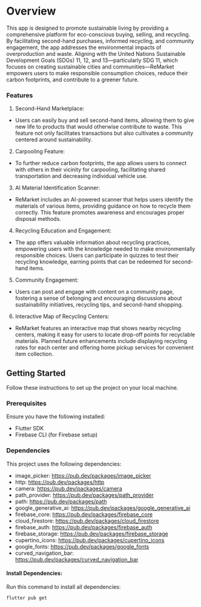 # Overview
This app is designed to promote sustainable living by providing a comprehensive platform for eco-conscious buying, selling, and recycling. By facilitating second-hand purchases, informed recycling, and community engagement, the app addresses the environmental impacts of overproduction and waste. Aligning with the United Nations Sustainable Development Goals (SDGs) 11, 12, and 13—particularly SDG 11, which focuses on creating sustainable cities and communities—ReMarket empowers users to make responsible consumption choices, reduce their carbon footprints, and contribute to a greener future.

### Features
1. Second-Hand Marketplace:
- Users can easily buy and sell second-hand items, allowing them to give new life to products that would otherwise contribute to waste. This feature not only facilitates transactions but also cultivates a community centered around sustainability.
2. Carpooling Feature:
- To further reduce carbon footprints, the app allows users to connect with others in their vicinity for carpooling, facilitating shared transportation and decreasing individual vehicle use.
3. AI Material Identification Scanner: 
- ReMarket includes an AI-powered scanner that helps users identify the materials of various items, providing guidance on how to recycle them correctly. This feature promotes awareness and encourages proper disposal methods.
4.  Recycling Education and Engagement: 
- The app offers valuable information about recycling practices, empowering users with the knowledge needed to make environmentally responsible choices. Users can participate in quizzes to test their recycling knowledge, earning points that can be redeemed for second-hand items.
5. Community Engagement: 
- Users can post and engage with content on a community page, fostering a sense of belonging and encouraging discussions about sustainability initiatives, recycling tips, and second-hand shopping.
6. Interactive Map of Recycling Centers: 
- ReMarket features an interactive map that shows nearby recycling centers, making it easy for users to locate drop-off points for recyclable materials. Planned future enhancements include displaying recycling rates for each center and offering home pickup services for convenient item collection.

## Getting Started
Follow these instructions to set up the project on your local machine.

### Prerequisites
Ensure you have the following installed:
  -  Flutter SDK  
  - Firebase CLI (for Firebase setup)

### Dependencies
This project uses the following dependencies:
- image_picker: https://pub.dev/packages/image_picker   
- http: https://pub.dev/packages/http   
- camera: https://pub.dev/packages/camera   
- path_provider: https://pub.dev/packages/path_provider   
- path: https://pub.dev/packages/path  
- google_generative_ai: https://pub.dev/packages/google_generative_ai  
- firebase_core: https://pub.dev/packages/firebase_core  
- cloud_firestore: https://pub.dev/packages/cloud_firestore  
- firebase_auth: https://pub.dev/packages/firebase_auth  
- firebase_storage: https://pub.dev/packages/firebase_storage  
- cupertino_icons: https://pub.dev/packages/cupertino_icons  
- google_fonts: https://pub.dev/packages/google_fonts  
- curved_navigation_bar: https://pub.dev/packages/curved_navigation_bar

#### Install Dependencies:
Run this command to install all dependencies:   
```
flutter pub get
```




